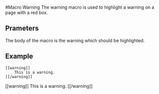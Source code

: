 #Macro Warning
The warning macro is used to highlight a warning on a page with a red box.


## Prameters

The body of the macro is the warning which should be highlighted.

## Example 

    [[warning]]
        This is a warning.
    [[/warning]]

[[warning]]
This is a warning.
[[/warning]]
